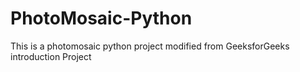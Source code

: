 # PhotoMosaic-Python
This is a photomosaic python project modified from GeeksforGeeks introduction Project
